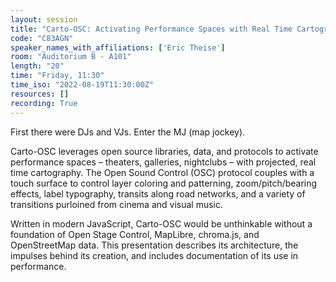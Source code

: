 ```yaml
---
layout: session
title: "Carto-OSC: Activating Performance Spaces with Real Time Cartography"
code: "C83AGN"
speaker_names_with_affiliations: ['Eric Theise']
room: "Auditorium B - A101"
length: "20"
time: "Friday, 11:30"
time_iso: "2022-08-19T11:30:00Z"
resources: []
recording: True
---
```


First there were DJs and VJs. Enter the MJ (map jockey).

Carto-OSC leverages open source libraries, data, and protocols to activate performance spaces – theaters, galleries, nightclubs – with projected, real time cartography. The Open Sound Control (OSC) protocol couples with a touch surface to control layer coloring and patterning, zoom/pitch/bearing effects, label typography, transits along road networks, and a variety of transitions purloined from cinema and visual music.

Written in modern JavaScript, Carto-OSC would be unthinkable without a foundation of Open Stage Control, MapLibre, chroma.js, and OpenStreetMap data. This presentation describes its architecture, the impulses behind its creation, and includes documentation of its use in performance.

